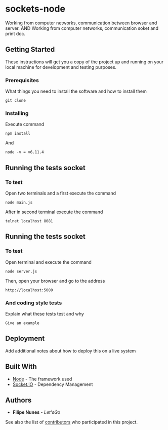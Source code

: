 # sockets-node

Working from computer networks, communication between browser and server.
AND
Working from computer networks, communication soket and print doc.

## Getting Started

These instructions will get you a copy of the project up and running on your local machine for development and testing purposes.

### Prerequisites

What things you need to install the software and how to install them

```
git clone
```

### Installing


Execute command

```
npm install
```

And 

```
node -v = v6.11.4
```



## Running the tests socket


### To test 
Open two terminals and a first execute the command

```
node main.js
```

After in second terminal execute the command
```
telnet localhost 8081
```

## Running the tests socket


### To test 
Open terminal and execute the command

```
node server.js
```

Then, open your browser and go to the address

```
http://localhost:5000
```





### And coding style tests

Explain what these tests test and why

```
Give an example
```

## Deployment

Add additional notes about how to deploy this on a live system

## Built With

* [Node](https://github.com/nodejs/node) - The framework used
* [Socket.IO](https://github.com/socketio/socket.io) - Dependency Management

## Authors

* **Filipe Nunes** - *Let'sGo*

See also the list of [contributors](https://github.com/ksdrof500/sockets-node/contributors) who participated in this project.
